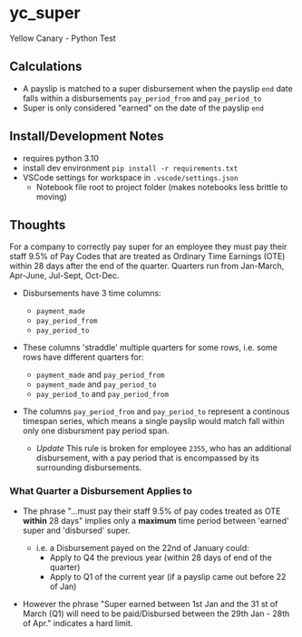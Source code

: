 # yc_super
Yellow Canary - Python Test

## Calculations
- A payslip is matched to a super disbursement when the payslip `end` date falls within a disbursements `pay_period_from` and `pay_period_to`
- Super is only considered "earned" on the date of the payslip  `end`

## Install/Development Notes
- requires python 3.10
- install dev environment `pip install -r requirements.txt`
- VSCode settings for workspace in `.vscode/settings.json`
  - Notebook file root to project folder (makes notebooks less brittle to moving)

## Thoughts
For a company to correctly pay super for an employee they must pay their staff 9.5% of Pay Codes that are treated as Ordinary Time Earnings (OTE) within 28 days after the end of the quarter. Quarters run from Jan-March, Apr-June, Jul-Sept, Oct-Dec.

- Disbursements have 3 time columns:
  - `payment_made`
  - `pay_period_from`
  - `pay_period_to`

- These columns 'straddle' multiple quarters for some rows, i.e. some rows have different quarters for:
  - `payment_made` and `pay_period_from`
  - `payment_made` and `pay_period_to`
  - `pay_period_to` and `pay_period_from`

- The columns `pay_period_from` and `pay_period_to` represent a continous timespan series, which means a single payslip would match fall within only one disbursment pay period span.
  - *Update* This rule is broken for employee `2355`, who has an additional disbursement, with a pay period that is encompassed by its surrounding disbursements.


### What Quarter a Disbursement Applies to
- The phrase "...must pay their staff 9.5% of pay codes treated as OTE **within** 28 days" implies only a **maximum** time period between 'earned' super and 'disbursed' super.
  - i.e. a Disbursement payed on the 22nd of January could:
    - Apply to Q4 the previous year (within 28 days of end of the quarter)
    - Apply to Q1 of the current year (if a payslip came out before 22 of Jan)

- However the phrase "Super earned between 1st Jan and the 31 st of March (Q1) will need to be paid/Disbursed between the 29th Jan - 28th of Apr." indicates a hard limit.